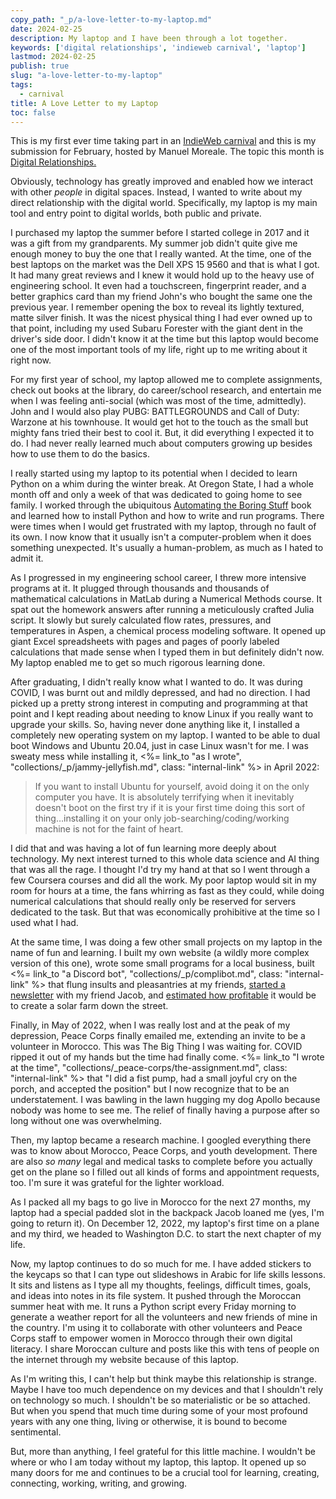 ```yaml
---
copy_path: "_p/a-love-letter-to-my-laptop.md"
date: 2024-02-25
description: My laptop and I have been through a lot together.
keywords: ['digital relationships', 'indieweb carnival', 'laptop']
lastmod: 2024-02-25
publish: true
slug: "a-love-letter-to-my-laptop"
tags:
  - carnival
title: A Love Letter to my Laptop
toc: false
---
```


This is my first ever time taking part in an [IndieWeb carnival](https://indieweb.org/indieweb-carnival) and this is my submission for February, hosted by Manuel Moreale. The topic this month is [Digital Relationships.](https://manuelmoreale.com/indieweb-carnival-digital-relationships)

Obviously, technology has greatly improved and enabled how we interact with other *people* in digital spaces. Instead, I wanted to write about my direct relationship with the digital world. Specifically, my laptop is my main tool and entry point to digital worlds, both public and private.

I purchased my laptop the summer before I started college in 2017 and it was a gift from my grandparents. My summer job didn't quite give me enough money to buy the one that I really wanted. At the time, one of the best laptops on the market was the Dell XPS 15 9560 and that is what I got. It had many great reviews and I knew it would hold up to the heavy use of engineering school. It even had a touchscreen, fingerprint reader, and a better graphics card than my friend John's who bought the same one the previous year. I remember opening the box to reveal its lightly textured, matte silver finish. It was the nicest physical thing I had ever owned up to that point, including my used Subaru Forester with the giant dent in the driver's side door. I didn't know it at the time but this laptop would become one of the most important tools of my life, right up to me writing about it right now.

For my first year of school, my laptop allowed me to complete assignments, check out books at the library, do career/school research, and entertain me when I was feeling anti-social (which was most of the time, admittedly). John and I would also play PUBG: BATTLEGROUNDS and Call of Duty: Warzone at his townhouse. It would get hot to the touch as the small but mighty fans tried their best to cool it. But, it did everything I expected it to do. I had never really learned much about computers growing up besides how to use them to do the basics.

I really started using my laptop to its potential when I decided to learn Python on a whim during the winter break. At Oregon State, I had a whole month off and only a week of that was dedicated to going home to see family. I worked through the ubiquitous [Automating the Boring Stuff](https://automatetheboringstuff.com/) book and learned how to install Python and how to write and run programs. There were times when I would get frustrated with my laptop, through no fault of its own. I now know that it usually isn't a computer-problem when it does something unexpected. It's usually a human-problem, as much as I hated to admit it.

As I progressed in my engineering school career, I threw more intensive programs at it. It plugged through thousands and thousands of mathematical calculations in MatLab during a Numerical Methods course. It spat out the homework answers after running a meticulously crafted Julia script. It slowly but surely calculated flow rates, pressures, and temperatures in Aspen, a chemical process modeling software. It opened up giant Excel spreadsheets with pages and pages of poorly labeled calculations that made sense when I typed them in but definitely didn't now. My laptop enabled me to get so much rigorous learning done.

After graduating, I didn't really know what I wanted to do. It was during COVID, I was burnt out and mildly depressed, and had no direction. I had picked up a pretty strong interest in computing and programming at that point and I kept reading about needing to know Linux if you really want to upgrade your skills. So, having never done anything like it, I installed a completely new operating system on my laptop. I wanted to be able to dual boot Windows and Ubuntu 20.04, just in case Linux wasn't for me. I was sweaty mess while installing it, <%= link_to "as I wrote", "collections/_p/jammy-jellyfish.md", class: "internal-link" %> in April 2022:

> If you want to install Ubuntu for yourself, avoid doing it on the only computer you have. It is absolutely terrifying when it inevitably doesn't boot on the first try if it is your first time doing this sort of thing…installing it on your only job-searching/coding/working machine is not for the faint of heart.

I did that and was having a lot of fun learning more deeply about technology. My next interest turned to this whole data science and AI thing that was all the rage. I thought I'd try my hand at that so I went through a few Coursera courses and did all the work. My poor laptop would sit in my room for hours at a time, the fans whirring as fast as they could, while doing numerical calculations that should really only be reserved for servers dedicated to the task. But that was economically prohibitive at the time so I used what I had.

At the same time, I was doing a few other small projects on my laptop in the name of fun and learning. I built my own website (a wildly more complex version of this one), wrote some small programs for a local business, built <%= link_to "a Discord bot", "collections/_p/complibot.md", class: "internal-link" %> that flung insults and pleasantries at my friends, [started a newsletter](https://untilitsnotfun.com/) with my friend Jacob, and [estimated how profitable](https://github.com/Westley-Winks/solar-output) it would be to create a solar farm down the street.

Finally, in May of 2022, when I was really lost and at the peak of my depression, Peace Corps finally emailed me, extending an invite to be a volunteer in Morocco. This was The Big Thing I was waiting for. COVID ripped it out of my hands but the time had finally come. <%= link_to "I wrote at the time", "collections/_peace-corps/the-assignment.md", class: "internal-link" %> that "I did a fist pump, had a small joyful cry on the porch, and accepted the position" but I now recognize that to be an understatement. I was bawling in the lawn hugging my dog Apollo because nobody was home to see me. The relief of finally having a purpose after so long without one was overwhelming.

Then, my laptop became a research machine. I googled everything there was to know about Morocco, Peace Corps, and youth development. There are also *so many* legal and medical tasks to complete before you actually get on the plane so I filled out all kinds of forms and appointment requests, too. I'm sure it was grateful for the lighter workload.

As I packed all my bags to go live in Morocco for the next 27 months, my laptop had a special padded slot in the backpack Jacob loaned me (yes, I'm going to return it). On December 12, 2022, my laptop's first time on a plane and my third, we headed to Washington D.C. to start the next chapter of my life.

Now, my laptop continues to do so much for me. I have added stickers to the keycaps so that I can type out slideshows in Arabic for life skills lessons. It sits and listens as I type all my thoughts, feelings, difficult times, goals, and ideas into notes in its file system. It pushed through the Moroccan summer heat with me. It runs a Python script every Friday morning to generate a weather report for all the volunteers and new friends of mine in the country. I'm using it to collaborate with other volunteers and Peace Corps staff to empower women in Morocco through their own digital literacy. I share Moroccan culture and posts like this with tens of people on the internet through my website because of this laptop.

As I'm writing this, I can't help but think maybe this relationship is strange. Maybe I have too much dependence on my devices and that I shouldn't rely on technology so much. I shouldn't be so materialistic or be so attached. But when you spend that much time during some of your most profound years with any one thing, living or otherwise, it is bound to become sentimental.

But, more than anything, I feel grateful for this little machine. I wouldn't be where or who I am today without my laptop, this laptop. It opened up so many doors for me and continues to be a crucial tool for learning, creating, connecting, working, writing, and growing.
